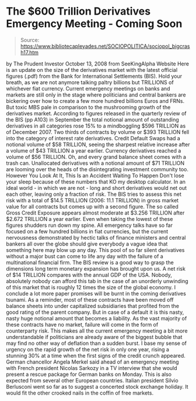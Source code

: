 # The $600 Trillion Derivatives Emergency Meeting - Coming Soon

> Source: https://www.bibliotecapleyades.net/SOCIOPOLITICA/sociopol_bigcrash17.htm

by The Prudent Investor
October 13, 2008
from
SeeKingAlpha Website
Here is an update on the size of the derivatives
market with
the latest official figures (.pdf)
from the
Bank for International Settlements (BIS).
Hold your breath, as we are not anymore talking paltry billions but
TRILLIONS of whichever
fiat currency.
Current emergency meetings on banks and markets are still only in the stage
where politicians and central bankers are bickering over how to create a few
more hundred billions Euros and FRNs. But toxic MBS pale in comparison to
the mushrooming growth of the derivatives market.
According to figures released in the quarterly
review of the BIS (pp A103) in September the total notional amount of
outstanding derivatives in all categories rose 15% to a mindboggling $596
TRILLION as of December 2007.
Two thirds of contracts by volume or $393 TRILLION fell into the category of
interest rate derivatives. Credit Default Swaps had a notional volume
of $58 TRILLION, seeing the sharpest relative increase after a volume of $43
TRILLION a year earlier.
Currency derivatives reached a volume of $56 TRILLION.
Oh, and every grand balance sheet comes with a trash can. Unallocated
derivatives with a notional amount of $71 TRILLION are looming over the
heads of the disintegrating investment community too.
However You Look At
It, This Is an Accident Waiting To Happen
Don't lose your sleep because of these numbers that KO my desktop
calculator. In an ideal world - in which we are not - long and short
derivatives would net out each other, leaving only a fraction of risk. The
BIS tries to assess this net risk with a total of $14.5 TRILLION (2006: 11.1
TRILLION) in gross market value for all contracts but comes up with a second
figure.
The so called Gross Credit Exposure appears almost moderate at $3.256
TRILLION after $2.672 TRILLION a year earlier.
Even when taking the lowest of these figures shudders run down my spine. All
emergency talks have so far focused on a few hundred billions in fiat
currencies, but the current nervousness demonstrated by hectic talks of
finance ministers and central bankers all over the globe should give
everybody a vague idea that something here may blow up any day.
This pool of so far silent derivatives
without a major bust can come to life any day with the failure of a
multinational financial firm.
The BIS review is a good way to grasp the dimensions long term monetary
expansion has brought upon us. A net risk of $14 TRILLION compares with the
annual GDP of the USA. Nobody, absolutely nobody can afford this tab in the
case of an unorderly unwinding of this market that is roughly 12 times the
size of the global economy. I conclude a lot more paper promises will be
burnt in the coming derivatives tsunami.
As a reminder, most of these contracts have been
moved off balance sheets into under capitalized subsidiaries that profited
from the good rating of the parent company. But in case of a default it is
this nasty, nasty huge notional amount that becomes a liability.
As the vast majority of these contracts have no market, failure will come in
the form of counterparty risk. This makes all the current emergency meeting
a bit more understandable if politicians are already aware of the biggest
bubble that may find no other way of deflation than a sudden burst. I base
my sense of urgency on the rapid growth of the net risk in only one year,
rising a stunning 30% at a time when the first signs of the credit crunch
appeared.
German chancellor Angela Merkel said ahead of an emergency meeting
with French president Nicolas Sarkozy in a TV interview that she
would present a rescue package for German banks on Monday. This is
also expected from several other European countries.
Italian president Silvio Berlusconi went
so far as to suggest a
concerted stock exchange holiday.
It would fit the other crooked nails in the
coffin of free markets.
